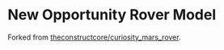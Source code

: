 # New Opportunity Rover Model

Forked from [theconstructcore/curiosity_mars_rover](https://bitbucket.org/theconstructcore/curiosity_mars_rover/).
